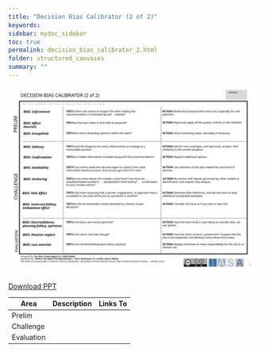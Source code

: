 ```yaml
---
title: "Decision Bias Calibrator (2 of 2)"
keywords: 
sidebar: mydoc_sidebar
toc: true
permalink: decision_bias_calibrator_2.html
folder: structured_canvases
summary: ""
---
```


![image001](media/decision_bias_calibrator_2001.svg)

[Download PPT](media/ppt/decision_bias_calibrator_2.ppt)

| Area | Description | Links To |
| --- | --- | --- |
| Prelim |   |   |
| Challenge |   |   |
| Evaluation |   |   |